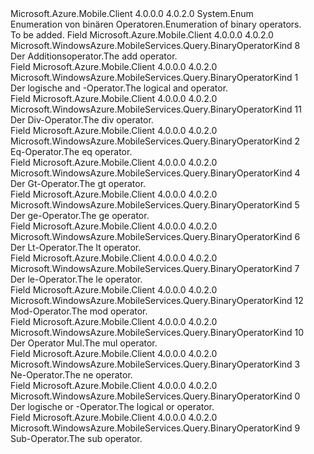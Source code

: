 <Type Name="BinaryOperatorKind" FullName="Microsoft.WindowsAzure.MobileServices.Query.BinaryOperatorKind">
  <TypeSignature Language="C#" Value="public enum BinaryOperatorKind" />
  <TypeSignature Language="ILAsm" Value=".class public auto ansi sealed BinaryOperatorKind extends System.Enum" />
  <TypeSignature Language="DocId" Value="T:Microsoft.WindowsAzure.MobileServices.Query.BinaryOperatorKind" />
  <TypeSignature Language="VB.NET" Value="Public Enum BinaryOperatorKind" />
  <TypeSignature Language="F#" Value="type BinaryOperatorKind = " />
  <AssemblyInfo>
    <AssemblyName>Microsoft.Azure.Mobile.Client</AssemblyName>
    <AssemblyVersion>4.0.0.0</AssemblyVersion>
    <AssemblyVersion>4.0.2.0</AssemblyVersion>
  </AssemblyInfo>
  <Base>
    <BaseTypeName>System.Enum</BaseTypeName>
  </Base>
  <Docs>
    <summary>
            <span data-ttu-id="34d43-101">Enumeration von binären Operatoren.</span><span class="sxs-lookup"><span data-stu-id="34d43-101">Enumeration of binary operators.</span></span>
            </summary>
    <remarks>To be added.</remarks>
  </Docs>
  <Members>
    <Member MemberName="Add">
      <MemberSignature Language="C#" Value="Add" />
      <MemberSignature Language="ILAsm" Value=".field public static literal valuetype Microsoft.WindowsAzure.MobileServices.Query.BinaryOperatorKind Add = int32(8)" />
      <MemberSignature Language="DocId" Value="F:Microsoft.WindowsAzure.MobileServices.Query.BinaryOperatorKind.Add" />
      <MemberSignature Language="VB.NET" Value="Add" />
      <MemberSignature Language="F#" Value="Add = 8" Usage="Microsoft.WindowsAzure.MobileServices.Query.BinaryOperatorKind.Add" />
      <MemberType>Field</MemberType>
      <AssemblyInfo>
        <AssemblyName>Microsoft.Azure.Mobile.Client</AssemblyName>
        <AssemblyVersion>4.0.0.0</AssemblyVersion>
        <AssemblyVersion>4.0.2.0</AssemblyVersion>
      </AssemblyInfo>
      <ReturnValue>
        <ReturnType>Microsoft.WindowsAzure.MobileServices.Query.BinaryOperatorKind</ReturnType>
      </ReturnValue>
      <MemberValue>8</MemberValue>
      <Docs>
        <summary>
            <span data-ttu-id="34d43-102">Der Additionsoperator.</span><span class="sxs-lookup"><span data-stu-id="34d43-102">The add operator.</span></span>
            </summary>
      </Docs>
    </Member>
    <Member MemberName="And">
      <MemberSignature Language="C#" Value="And" />
      <MemberSignature Language="ILAsm" Value=".field public static literal valuetype Microsoft.WindowsAzure.MobileServices.Query.BinaryOperatorKind And = int32(1)" />
      <MemberSignature Language="DocId" Value="F:Microsoft.WindowsAzure.MobileServices.Query.BinaryOperatorKind.And" />
      <MemberSignature Language="VB.NET" Value="And" />
      <MemberSignature Language="F#" Value="And = 1" Usage="Microsoft.WindowsAzure.MobileServices.Query.BinaryOperatorKind.And" />
      <MemberType>Field</MemberType>
      <AssemblyInfo>
        <AssemblyName>Microsoft.Azure.Mobile.Client</AssemblyName>
        <AssemblyVersion>4.0.0.0</AssemblyVersion>
        <AssemblyVersion>4.0.2.0</AssemblyVersion>
      </AssemblyInfo>
      <ReturnValue>
        <ReturnType>Microsoft.WindowsAzure.MobileServices.Query.BinaryOperatorKind</ReturnType>
      </ReturnValue>
      <MemberValue>1</MemberValue>
      <Docs>
        <summary>
            <span data-ttu-id="34d43-103">Der logische and -Operator.</span><span class="sxs-lookup"><span data-stu-id="34d43-103">The logical and operator.</span></span>
            </summary>
      </Docs>
    </Member>
    <Member MemberName="Divide">
      <MemberSignature Language="C#" Value="Divide" />
      <MemberSignature Language="ILAsm" Value=".field public static literal valuetype Microsoft.WindowsAzure.MobileServices.Query.BinaryOperatorKind Divide = int32(11)" />
      <MemberSignature Language="DocId" Value="F:Microsoft.WindowsAzure.MobileServices.Query.BinaryOperatorKind.Divide" />
      <MemberSignature Language="VB.NET" Value="Divide" />
      <MemberSignature Language="F#" Value="Divide = 11" Usage="Microsoft.WindowsAzure.MobileServices.Query.BinaryOperatorKind.Divide" />
      <MemberType>Field</MemberType>
      <AssemblyInfo>
        <AssemblyName>Microsoft.Azure.Mobile.Client</AssemblyName>
        <AssemblyVersion>4.0.0.0</AssemblyVersion>
        <AssemblyVersion>4.0.2.0</AssemblyVersion>
      </AssemblyInfo>
      <ReturnValue>
        <ReturnType>Microsoft.WindowsAzure.MobileServices.Query.BinaryOperatorKind</ReturnType>
      </ReturnValue>
      <MemberValue>11</MemberValue>
      <Docs>
        <summary>
            <span data-ttu-id="34d43-104">Der Div-Operator.</span><span class="sxs-lookup"><span data-stu-id="34d43-104">The div operator.</span></span>
            </summary>
      </Docs>
    </Member>
    <Member MemberName="Equal">
      <MemberSignature Language="C#" Value="Equal" />
      <MemberSignature Language="ILAsm" Value=".field public static literal valuetype Microsoft.WindowsAzure.MobileServices.Query.BinaryOperatorKind Equal = int32(2)" />
      <MemberSignature Language="DocId" Value="F:Microsoft.WindowsAzure.MobileServices.Query.BinaryOperatorKind.Equal" />
      <MemberSignature Language="VB.NET" Value="Equal" />
      <MemberSignature Language="F#" Value="Equal = 2" Usage="Microsoft.WindowsAzure.MobileServices.Query.BinaryOperatorKind.Equal" />
      <MemberType>Field</MemberType>
      <AssemblyInfo>
        <AssemblyName>Microsoft.Azure.Mobile.Client</AssemblyName>
        <AssemblyVersion>4.0.0.0</AssemblyVersion>
        <AssemblyVersion>4.0.2.0</AssemblyVersion>
      </AssemblyInfo>
      <ReturnValue>
        <ReturnType>Microsoft.WindowsAzure.MobileServices.Query.BinaryOperatorKind</ReturnType>
      </ReturnValue>
      <MemberValue>2</MemberValue>
      <Docs>
        <summary>
            <span data-ttu-id="34d43-105">Eq-Operator.</span><span class="sxs-lookup"><span data-stu-id="34d43-105">The eq operator.</span></span>
            </summary>
      </Docs>
    </Member>
    <Member MemberName="GreaterThan">
      <MemberSignature Language="C#" Value="GreaterThan" />
      <MemberSignature Language="ILAsm" Value=".field public static literal valuetype Microsoft.WindowsAzure.MobileServices.Query.BinaryOperatorKind GreaterThan = int32(4)" />
      <MemberSignature Language="DocId" Value="F:Microsoft.WindowsAzure.MobileServices.Query.BinaryOperatorKind.GreaterThan" />
      <MemberSignature Language="VB.NET" Value="GreaterThan" />
      <MemberSignature Language="F#" Value="GreaterThan = 4" Usage="Microsoft.WindowsAzure.MobileServices.Query.BinaryOperatorKind.GreaterThan" />
      <MemberType>Field</MemberType>
      <AssemblyInfo>
        <AssemblyName>Microsoft.Azure.Mobile.Client</AssemblyName>
        <AssemblyVersion>4.0.0.0</AssemblyVersion>
        <AssemblyVersion>4.0.2.0</AssemblyVersion>
      </AssemblyInfo>
      <ReturnValue>
        <ReturnType>Microsoft.WindowsAzure.MobileServices.Query.BinaryOperatorKind</ReturnType>
      </ReturnValue>
      <MemberValue>4</MemberValue>
      <Docs>
        <summary>
            <span data-ttu-id="34d43-106">Der Gt-Operator.</span><span class="sxs-lookup"><span data-stu-id="34d43-106">The gt operator.</span></span>
            </summary>
      </Docs>
    </Member>
    <Member MemberName="GreaterThanOrEqual">
      <MemberSignature Language="C#" Value="GreaterThanOrEqual" />
      <MemberSignature Language="ILAsm" Value=".field public static literal valuetype Microsoft.WindowsAzure.MobileServices.Query.BinaryOperatorKind GreaterThanOrEqual = int32(5)" />
      <MemberSignature Language="DocId" Value="F:Microsoft.WindowsAzure.MobileServices.Query.BinaryOperatorKind.GreaterThanOrEqual" />
      <MemberSignature Language="VB.NET" Value="GreaterThanOrEqual" />
      <MemberSignature Language="F#" Value="GreaterThanOrEqual = 5" Usage="Microsoft.WindowsAzure.MobileServices.Query.BinaryOperatorKind.GreaterThanOrEqual" />
      <MemberType>Field</MemberType>
      <AssemblyInfo>
        <AssemblyName>Microsoft.Azure.Mobile.Client</AssemblyName>
        <AssemblyVersion>4.0.0.0</AssemblyVersion>
        <AssemblyVersion>4.0.2.0</AssemblyVersion>
      </AssemblyInfo>
      <ReturnValue>
        <ReturnType>Microsoft.WindowsAzure.MobileServices.Query.BinaryOperatorKind</ReturnType>
      </ReturnValue>
      <MemberValue>5</MemberValue>
      <Docs>
        <summary>
            <span data-ttu-id="34d43-107">Der ge-Operator.</span><span class="sxs-lookup"><span data-stu-id="34d43-107">The ge operator.</span></span>
            </summary>
      </Docs>
    </Member>
    <Member MemberName="LessThan">
      <MemberSignature Language="C#" Value="LessThan" />
      <MemberSignature Language="ILAsm" Value=".field public static literal valuetype Microsoft.WindowsAzure.MobileServices.Query.BinaryOperatorKind LessThan = int32(6)" />
      <MemberSignature Language="DocId" Value="F:Microsoft.WindowsAzure.MobileServices.Query.BinaryOperatorKind.LessThan" />
      <MemberSignature Language="VB.NET" Value="LessThan" />
      <MemberSignature Language="F#" Value="LessThan = 6" Usage="Microsoft.WindowsAzure.MobileServices.Query.BinaryOperatorKind.LessThan" />
      <MemberType>Field</MemberType>
      <AssemblyInfo>
        <AssemblyName>Microsoft.Azure.Mobile.Client</AssemblyName>
        <AssemblyVersion>4.0.0.0</AssemblyVersion>
        <AssemblyVersion>4.0.2.0</AssemblyVersion>
      </AssemblyInfo>
      <ReturnValue>
        <ReturnType>Microsoft.WindowsAzure.MobileServices.Query.BinaryOperatorKind</ReturnType>
      </ReturnValue>
      <MemberValue>6</MemberValue>
      <Docs>
        <summary>
            <span data-ttu-id="34d43-108">Der Lt-Operator.</span><span class="sxs-lookup"><span data-stu-id="34d43-108">The lt operator.</span></span>
            </summary>
      </Docs>
    </Member>
    <Member MemberName="LessThanOrEqual">
      <MemberSignature Language="C#" Value="LessThanOrEqual" />
      <MemberSignature Language="ILAsm" Value=".field public static literal valuetype Microsoft.WindowsAzure.MobileServices.Query.BinaryOperatorKind LessThanOrEqual = int32(7)" />
      <MemberSignature Language="DocId" Value="F:Microsoft.WindowsAzure.MobileServices.Query.BinaryOperatorKind.LessThanOrEqual" />
      <MemberSignature Language="VB.NET" Value="LessThanOrEqual" />
      <MemberSignature Language="F#" Value="LessThanOrEqual = 7" Usage="Microsoft.WindowsAzure.MobileServices.Query.BinaryOperatorKind.LessThanOrEqual" />
      <MemberType>Field</MemberType>
      <AssemblyInfo>
        <AssemblyName>Microsoft.Azure.Mobile.Client</AssemblyName>
        <AssemblyVersion>4.0.0.0</AssemblyVersion>
        <AssemblyVersion>4.0.2.0</AssemblyVersion>
      </AssemblyInfo>
      <ReturnValue>
        <ReturnType>Microsoft.WindowsAzure.MobileServices.Query.BinaryOperatorKind</ReturnType>
      </ReturnValue>
      <MemberValue>7</MemberValue>
      <Docs>
        <summary>
            <span data-ttu-id="34d43-109">Der le-Operator.</span><span class="sxs-lookup"><span data-stu-id="34d43-109">The le operator.</span></span>
            </summary>
      </Docs>
    </Member>
    <Member MemberName="Modulo">
      <MemberSignature Language="C#" Value="Modulo" />
      <MemberSignature Language="ILAsm" Value=".field public static literal valuetype Microsoft.WindowsAzure.MobileServices.Query.BinaryOperatorKind Modulo = int32(12)" />
      <MemberSignature Language="DocId" Value="F:Microsoft.WindowsAzure.MobileServices.Query.BinaryOperatorKind.Modulo" />
      <MemberSignature Language="VB.NET" Value="Modulo" />
      <MemberSignature Language="F#" Value="Modulo = 12" Usage="Microsoft.WindowsAzure.MobileServices.Query.BinaryOperatorKind.Modulo" />
      <MemberType>Field</MemberType>
      <AssemblyInfo>
        <AssemblyName>Microsoft.Azure.Mobile.Client</AssemblyName>
        <AssemblyVersion>4.0.0.0</AssemblyVersion>
        <AssemblyVersion>4.0.2.0</AssemblyVersion>
      </AssemblyInfo>
      <ReturnValue>
        <ReturnType>Microsoft.WindowsAzure.MobileServices.Query.BinaryOperatorKind</ReturnType>
      </ReturnValue>
      <MemberValue>12</MemberValue>
      <Docs>
        <summary>
            <span data-ttu-id="34d43-110">Mod-Operator.</span><span class="sxs-lookup"><span data-stu-id="34d43-110">The mod operator.</span></span>
            </summary>
      </Docs>
    </Member>
    <Member MemberName="Multiply">
      <MemberSignature Language="C#" Value="Multiply" />
      <MemberSignature Language="ILAsm" Value=".field public static literal valuetype Microsoft.WindowsAzure.MobileServices.Query.BinaryOperatorKind Multiply = int32(10)" />
      <MemberSignature Language="DocId" Value="F:Microsoft.WindowsAzure.MobileServices.Query.BinaryOperatorKind.Multiply" />
      <MemberSignature Language="VB.NET" Value="Multiply" />
      <MemberSignature Language="F#" Value="Multiply = 10" Usage="Microsoft.WindowsAzure.MobileServices.Query.BinaryOperatorKind.Multiply" />
      <MemberType>Field</MemberType>
      <AssemblyInfo>
        <AssemblyName>Microsoft.Azure.Mobile.Client</AssemblyName>
        <AssemblyVersion>4.0.0.0</AssemblyVersion>
        <AssemblyVersion>4.0.2.0</AssemblyVersion>
      </AssemblyInfo>
      <ReturnValue>
        <ReturnType>Microsoft.WindowsAzure.MobileServices.Query.BinaryOperatorKind</ReturnType>
      </ReturnValue>
      <MemberValue>10</MemberValue>
      <Docs>
        <summary>
            <span data-ttu-id="34d43-111">Der Operator Mul.</span><span class="sxs-lookup"><span data-stu-id="34d43-111">The mul operator.</span></span>
            </summary>
      </Docs>
    </Member>
    <Member MemberName="NotEqual">
      <MemberSignature Language="C#" Value="NotEqual" />
      <MemberSignature Language="ILAsm" Value=".field public static literal valuetype Microsoft.WindowsAzure.MobileServices.Query.BinaryOperatorKind NotEqual = int32(3)" />
      <MemberSignature Language="DocId" Value="F:Microsoft.WindowsAzure.MobileServices.Query.BinaryOperatorKind.NotEqual" />
      <MemberSignature Language="VB.NET" Value="NotEqual" />
      <MemberSignature Language="F#" Value="NotEqual = 3" Usage="Microsoft.WindowsAzure.MobileServices.Query.BinaryOperatorKind.NotEqual" />
      <MemberType>Field</MemberType>
      <AssemblyInfo>
        <AssemblyName>Microsoft.Azure.Mobile.Client</AssemblyName>
        <AssemblyVersion>4.0.0.0</AssemblyVersion>
        <AssemblyVersion>4.0.2.0</AssemblyVersion>
      </AssemblyInfo>
      <ReturnValue>
        <ReturnType>Microsoft.WindowsAzure.MobileServices.Query.BinaryOperatorKind</ReturnType>
      </ReturnValue>
      <MemberValue>3</MemberValue>
      <Docs>
        <summary>
            <span data-ttu-id="34d43-112">Ne-Operator.</span><span class="sxs-lookup"><span data-stu-id="34d43-112">The ne operator.</span></span>
            </summary>
      </Docs>
    </Member>
    <Member MemberName="Or">
      <MemberSignature Language="C#" Value="Or" />
      <MemberSignature Language="ILAsm" Value=".field public static literal valuetype Microsoft.WindowsAzure.MobileServices.Query.BinaryOperatorKind Or = int32(0)" />
      <MemberSignature Language="DocId" Value="F:Microsoft.WindowsAzure.MobileServices.Query.BinaryOperatorKind.Or" />
      <MemberSignature Language="VB.NET" Value="Or" />
      <MemberSignature Language="F#" Value="Or = 0" Usage="Microsoft.WindowsAzure.MobileServices.Query.BinaryOperatorKind.Or" />
      <MemberType>Field</MemberType>
      <AssemblyInfo>
        <AssemblyName>Microsoft.Azure.Mobile.Client</AssemblyName>
        <AssemblyVersion>4.0.0.0</AssemblyVersion>
        <AssemblyVersion>4.0.2.0</AssemblyVersion>
      </AssemblyInfo>
      <ReturnValue>
        <ReturnType>Microsoft.WindowsAzure.MobileServices.Query.BinaryOperatorKind</ReturnType>
      </ReturnValue>
      <MemberValue>0</MemberValue>
      <Docs>
        <summary>
            <span data-ttu-id="34d43-113">Der logische or -Operator.</span><span class="sxs-lookup"><span data-stu-id="34d43-113">The logical or operator.</span></span>
            </summary>
      </Docs>
    </Member>
    <Member MemberName="Subtract">
      <MemberSignature Language="C#" Value="Subtract" />
      <MemberSignature Language="ILAsm" Value=".field public static literal valuetype Microsoft.WindowsAzure.MobileServices.Query.BinaryOperatorKind Subtract = int32(9)" />
      <MemberSignature Language="DocId" Value="F:Microsoft.WindowsAzure.MobileServices.Query.BinaryOperatorKind.Subtract" />
      <MemberSignature Language="VB.NET" Value="Subtract" />
      <MemberSignature Language="F#" Value="Subtract = 9" Usage="Microsoft.WindowsAzure.MobileServices.Query.BinaryOperatorKind.Subtract" />
      <MemberType>Field</MemberType>
      <AssemblyInfo>
        <AssemblyName>Microsoft.Azure.Mobile.Client</AssemblyName>
        <AssemblyVersion>4.0.0.0</AssemblyVersion>
        <AssemblyVersion>4.0.2.0</AssemblyVersion>
      </AssemblyInfo>
      <ReturnValue>
        <ReturnType>Microsoft.WindowsAzure.MobileServices.Query.BinaryOperatorKind</ReturnType>
      </ReturnValue>
      <MemberValue>9</MemberValue>
      <Docs>
        <summary>
            <span data-ttu-id="34d43-114">Sub-Operator.</span><span class="sxs-lookup"><span data-stu-id="34d43-114">The sub operator.</span></span>
            </summary>
      </Docs>
    </Member>
  </Members>
</Type>